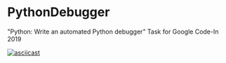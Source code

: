# PythonDebugger
"Python: Write an automated Python debugger" Task for Google Code-In 2019

[![asciicast](https://asciinema.org/a/w9QCsx2CJiqYrgCxjtUElvSQ9.svg)](https://asciinema.org/a/w9QCsx2CJiqYrgCxjtUElvSQ9)
